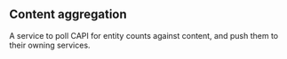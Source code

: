 ## Content aggregation

A service to poll CAPI for entity counts against content, and push them to their owning services.
